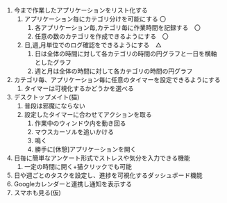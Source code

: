 1. 今まで作業したアプリケーションをリスト化する
   1. アプリケーション毎にカテゴリ分けを可能にする 〇
      1. 各アプリケーション毎,カテゴリ毎に作業時間を記録する　〇
      2. 任意の数のカテゴリを作成できるようにする　〇
   2. 日,週,月単位でのログ確認をできるようにする　△
      1. 日は全体の時間に対して各カテゴリの時間の円グラフと一日を横軸としたグラフ
      2. 週と月は全体の時間に対して各カテゴリの時間の円グラフ
2. カテゴリ毎、アプリケーション毎に任意のタイマーを設定できるようにする
   1. タイマーは可視化するかどうかを選べる
3. デスクトップメイト(猫)
   1. 普段は邪魔にならない
   2. 設定したタイマーに合わせてアクションを取る
      1. 作業中のウィンドウ内を動き回る
      2. マウスカーソルを追いかける
      3. 鳴く
      4. 勝手に[休憩]アプリケーションを開く
4. 日毎に簡単なアンケート形式でストレスや気分を入力できる機能
   1. 一定の時間に開く+猫クリックでも可能
5. 日や週ごとのタスクを設定し、進捗を可視化するダッシュボード機能
6. Googleカレンダーと連携し通知を表示する
7. スマホも見る(仮)